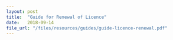 ```yaml
---
layout: post
title:  "Guide for Renewal of Licence"
date:   2018-09-14
file_url: "/files/resources/guides/guide-licence-renewal.pdf"
---
```

